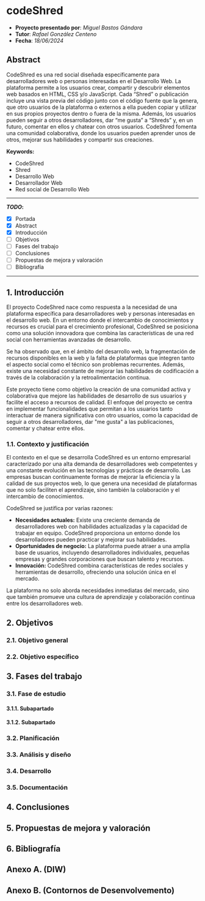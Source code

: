 # codeShred
- **Proyecto presentado por**: *Miguel Bastos Gándara*
- **Tutor**: *Rafael González Centeno*
- **Fecha**: *18/06/2024*

## Abstract

CodeShred es una red social diseñada específicamente para desarrolladores web o personas interesadas en el Desarrollo Web.
La plataforma permite a los usuarios crear, compartir y descubrir elementos web basados en HTML, CSS y/o JavaScript. Cada “Shred” o publicación incluye una vista previa del código junto con el código fuente que la genera, que otro usuarios de la plataforma o externos a ella pueden copiar y utilizar en sus propios proyectos dentro o fuera de la misma. Además, los usuarios pueden seguir a otros desarrolladores, dar “me gusta” a “Shreds” y, en un futuro, comentar en ellos y chatear con otros usuarios. CodeShred fomenta una comunidad colaborativa, donde los usuarios pueden aprender unos de otros, mejorar sus habilidades y compartir sus creaciones.

**Keywords:**

- CodeShred
- Shred
- Desarrollo Web
- Desarrollador Web
- Red social de Desarrollo Web


***************************************************
**_TODO_:**
- [x] Portada
- [x] Abstract
- [x] Introducción
- [ ] Objetivos
- [ ] Fases del trabajo
- [ ] Conclusiones
- [ ] Propuestas de mejora y valoración
- [ ] Bibliografía
***************************************************


## 1. Introducción


El proyecto CodeShred nace como respuesta a la necesidad de una plataforma específica para desarrolladores web y personas interesadas en el desarrollo web. En un entorno donde el intercambio de conocimientos y recursos es crucial para el crecimiento profesional, CodeShred se posiciona como una solución innovadora que combina las características de una red social con herramientas avanzadas de desarrollo.

Se ha observado que, en el ámbito del desarrollo web, la fragmentación de recursos disponibles en la web y la falta de plataformas que integren tanto el aspecto social como el técnico son problemas recurrentes. Además, existe una necesidad constante de mejorar las habilidades de codificación a través de la colaboración y la retroalimentación continua.

Este proyecto tiene como objetivo la creación de una comunidad activa y colaborativa que mejore las habilidades de desarrollo de sus usuarios y facilite el acceso a recursos de calidad. El enfoque del proyecto se centra en implementar funcionalidades que permitan a los usuarios tanto interactuar de manera significativa con otro usuarios, como la capacidad de seguir a otros desarrolladores, dar "me gusta" a las publicaciones, comentar y chatear entre ellos.

### 1.1. Contexto y justificación

El contexto en el que se desarrolla CodeShred es un entorno empresarial caracterizado por una alta demanda de desarrolladores web competentes y una constante evolución en las tecnologías y prácticas de desarrollo. Las empresas buscan continuamente formas de mejorar la eficiencia y la calidad de sus proyectos web, lo que genera una necesidad de plataformas que no solo faciliten el aprendizaje, sino también la colaboración y el intercambio de conocimientos.

CodeShred se justifica por varias razones:

- **Necesidades actuales:** Existe una creciente demanda de desarrolladores web con habilidades actualizadas y la capacidad de trabajar en equipo. CodeShred proporciona un entorno donde los desarrolladores pueden practicar y mejorar sus habilidades.
- **Oportunidades de negocio:** La plataforma puede atraer a una amplia base de usuarios, incluyendo desarrolladores individuales, pequeñas empresas y grandes corporaciones que buscan talento y recursos.
- **Innovación:** CodeShred combina características de redes sociales y herramientas de desarrollo, ofreciendo una solución única en el mercado.

La plataforma no solo aborda necesidades inmediatas del mercado, sino que también promueve una cultura de aprendizaje y colaboración continua entre los desarrolladores web.


## 2. Objetivos


### 2.1. Objetivo general

### 2.2. Objetivo específico


## 3. Fases del trabajo


### 3.1. Fase de estudio
  
#### 3.1.1. Subapartado
    
#### 3.1.2. Subapartado

### 3.2. Planificación

### 3.3. Análisis y diseño

### 3.4. Desarrollo

### 3.5. Documentación


## 4. Conclusiones



## 5. Propuestas de mejora y valoración



## 6. Bibliografía



## Anexo A. (DIW)


## Anexo B. (Contornos de Desenvolvemento)


